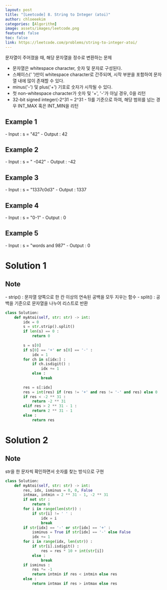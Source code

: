 ```yaml
---
layout: post
title: "[Leetcode] 8. String to Integer (atoi)"
author: chloeeekim
categories: [Algorithm]
image: assets/images/leetcode.png
featured: false
toc: false
link: https://leetcode.com/problems/string-to-integer-atoi/
---
```


문자열이 주어졌을 때, 해당 문자열을 정수로 변환하는 문제
- 문자열은 whitespace character, 숫자 및 문자로 구성된다.
- 스페이스(' ')만이 whitespace character로 간주되며, 시작 부분을 포함하여 문자열 내에 많이 존재할 수 있다.
- minus('-') 및 plus('+') 기호로 숫자가 시작될 수 있다.
- 첫 non-whitespace character가 숫자 및 '+', '-'가 아닐 경우, 0을 리턴
- 32-bit signed integer(-2^31 ~ 2^31 - 1)를 기준으로 하여, 해당 범위를 넘는 경우 INT_MAX 혹은 INT_MIN을 리턴

<h2>Example 1</h2>
- Input : s = "42"
- Output : 42

<h2>Example 2</h2>
- Input : s = " -042"
- Output : -42

<h2>Example 3</h2>
- Input : s = "1337c0d3"
- Output : 1337

<h2>Example 4</h2>
- Input : s = "0-1"
- Output : 0

<h2>Example 5</h2>
- Input : s = "words and 987"
- Output : 0

<h1>Solution 1</h1>

<h2>Note</h2>
- strip() : 문자열 양쪽으로 한 칸 이상의 연속된 공백을 모두 지우는 함수
- split() : 공백을 기준으로 문자열을 나누어 리스트로 반환

```python
class Solution:
    def myAtoi(self, str: str) -> int:
        idx = 0
        s = str.strip().split()
        if len(s) == 0 : 
            return 0
        
        s = s[0]
        if s[0] == '+' or s[0] == '-' :
            idx = 1
        for ch in s[idx:] :
            if ch.isdigit() :
                idx += 1
            else :
                break
        
        res = s[:idx]
        res = int(res) if (res != '+' and res != '-' and res) else 0
        if res < -2 ** 31 :
            return -2 ** 31
        elif res > 2 ** 31 - 1 : 
            return 2 ** 31 - 1
        else :
            return res
```

<h1>Solution 2</h1>

<h2>Note</h2>
str을 한 문자씩 확인하면서 숫자를 찾는 방식으로 구현

```python
class Solution:
    def myAtoi(self, str: str) -> int:
        res, idx, isminus = 0, 0, False
        intmax, intmin = 2 ** 31 - 1, -2 ** 31
        if not str :
            return 0
        for i in range(len(str)) :
            if str[i] != ' ' :
                idx = i
                break
        if str[idx] == '-' or str[idx] == '+' :
            isminus = True if str[idx] == '-' else False
            idx += 1
        for i in range(idx, len(str)) :
            if str[i].isdigit() :
                res = res * 10 + int(str[i])
            else :
                break
        if isminus :
            res *= -1
            return intmin if res < intmin else res
        else :
            return intmax if res > intmax else res
```
